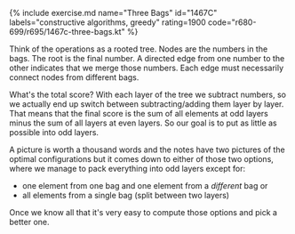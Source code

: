 {% include exercise.md name="Three Bags" id="1467C" labels="constructive algorithms, greedy" rating=1900 code="r680-699/r695/1467c-three-bags.kt" %}

Think of the operations as a rooted tree.  Nodes are the numbers in the bags. The root is the final number.  A directed edge from one number to the other indicates that we merge those numbers.  Each edge must necessarily connect nodes from different bags.

What's the total score?  With each layer of the tree we subtract numbers, so we actually end up switch between subtracting/adding them layer by layer.  That means that the final score is the sum of all elements at odd layers minus the sum of all layers at even layers.  So our goal is to put as little as possible into odd layers.  

A picture is worth a thousand words and the notes have two pictures of the optimal configurations but it comes down to either of those two options, where we manage to pack everything into odd layers except for:

- one element from one bag and one element from a *different* bag or
- all elements from a single bag (split between two layers)

Once we know all that it's very easy to compute those options and pick a better one.
